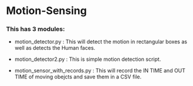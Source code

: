# Motion-Sensing

### This has 3 modules:

* motion_detector.py : This will detect the motion in rectangular boxes as well as detects the Human faces.

* motion_detector2.py : This is simple motion detection script.

* motion_sensor_with_records.py : This will record the IN TIME and OUT TIME of moving obejcts and save them in a CSV file.
